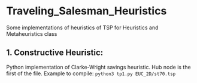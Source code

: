 # Traveling_Salesman_Heuristics

Some implementations of heuristics of TSP for Heuristics and Metaheuristics class

## 1. Constructive Heuristic: 

Python implementation of Clarke-Wright savings heuristic. Hub node is the first of the file.
Example to compile: `python3 tp1.py EUC_2D/st70.tsp`
